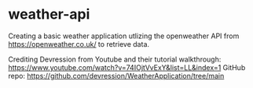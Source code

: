 # weather-api

Creating a basic weather application utlizing the openweather API from https://openweather.co.uk/ to retrieve data.

Crediting Devression from Youtube and their tutorial walkthrough:
https://www.youtube.com/watch?v=74IOjtVvExY&list=LL&index=1
GitHub repo: https://github.com/devression/WeatherApplication/tree/main
